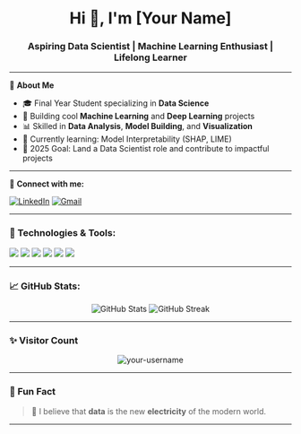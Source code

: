 <h1 align="center">Hi 👋, I'm [Your Name]</h1>
<h3 align="center">Aspiring Data Scientist | Machine Learning Enthusiast | Lifelong Learner</h3>

---

🌟 **About Me**

- 🎓 Final Year Student specializing in **Data Science**  
- 🤖 Building cool **Machine Learning** and **Deep Learning** projects  
- 📊 Skilled in **Data Analysis**, **Model Building**, and **Visualization**  
- 🧠 Currently learning: Model Interpretability (SHAP, LIME)  
- 🚀 2025 Goal: Land a Data Scientist role and contribute to impactful projects

---

🔗 **Connect with me:**

[![LinkedIn](https://img.shields.io/badge/LinkedIn-blue?style=flat&logo=linkedin&logoColor=white)](https://linkedin.com/in/your-profile) 
[![Gmail](https://img.shields.io/badge/Gmail-D14836?style=flat&logo=gmail&logoColor=white)](mailto:your-email@gmail.com)

---

### 🧠 Technologies & Tools:
<p align="left">
  <img src="https://img.shields.io/badge/Python-3670A0?style=for-the-badge&logo=python&logoColor=ffdd54"/>
  <img src="https://img.shields.io/badge/Pandas-150458?style=for-the-badge&logo=pandas&logoColor=white"/>
  <img src="https://img.shields.io/badge/Numpy-013243?style=for-the-badge&logo=numpy&logoColor=white"/>
  <img src="https://img.shields.io/badge/Scikit_Learn-F7931E?style=for-the-badge&logo=scikit-learn&logoColor=white"/>
  <img src="https://img.shields.io/badge/TensorFlow-FF6F00?style=for-the-badge&logo=tensorflow&logoColor=white"/>
  <img src="https://img.shields.io/badge/SQL-4479A1?style=for-the-badge&logo=postgresql&logoColor=white"/>
</p>

---

### 📈 GitHub Stats:
<p align="center">
  <img src="https://github-readme-stats.vercel.app/api?username=your-username&show_icons=true&theme=tokyonight" alt="GitHub Stats" />
  <img src="https://github-readme-streak-stats.herokuapp.com/?user=your-username&theme=tokyonight" alt="GitHub Streak" />
</p>

---

### ✨ Visitor Count
<p align="center">
  <img src="https://komarev.com/ghpvc/?username=your-username&label=Profile%20views&color=0e75b6&style=flat" alt="your-username" />
</p>

---

### 🚀 Fun Fact
> 🧠 I believe that **data** is the new **electricity** of the modern world.

---
